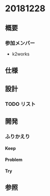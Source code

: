 # 20181228

## 概要

### 参加メンバー

- k2works

## 仕様

## 設計

### TODO リスト

## 開発

### ふりかえり

#### Keep

#### Problem

#### Try

## 参照
